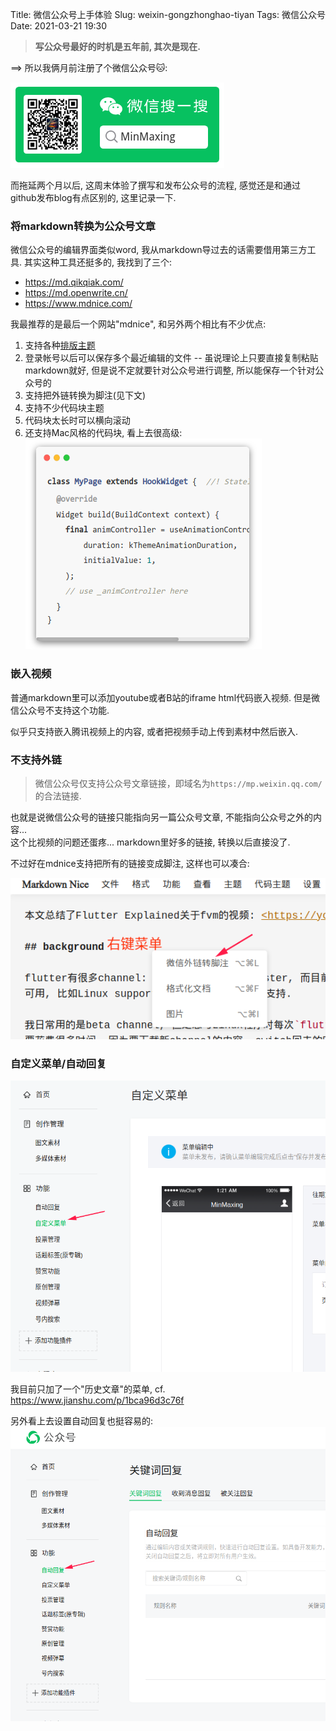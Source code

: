 Title: 微信公众号上手体验
Slug: weixin-gongzhonghao-tiyan
Tags: 微信公众号
Date: 2021-03-21 19:30

>**写公众号最好的时机是五年前, 其次是现在.**

==> 所以我俩月前注册了个微信公众号🐱:

![](../images/weixin-gongzhonghao-tiyan/Pasted%20image%2020210321193829.png)

而拖延两个月以后, 这周末体验了撰写和发布公众号的流程, 感觉还是和通过github发布blog有点区别的, 这里记录一下.

### 将markdown转换为公众号文章

微信公众号的编辑界面类似word, 我从markdown导过去的话需要借用第三方工具. 其实这种工具还挺多的, 我找到了三个:

- <https://md.qikqiak.com/>
- <https://md.openwrite.cn/>
- <https://www.mdnice.com/>

我最推荐的是最后一个网站"mdnice", 和另外两个相比有不少优点:

1. 支持各种[排版主题](https://product.mdnice.com/themes/)
2. 登录帐号以后可以保存多个最近编辑的文件 -- 虽说理论上只要直接复制粘贴markdown就好, 但是说不定就要针对公众号进行调整, 所以能保存一个针对公众号的
3. 支持把外链转换为脚注(见下文)
4. 支持不少代码块主题
5. 代码块太长时可以横向滚动
6. 还支持Mac风格的代码块, 看上去很高级:  
   ![](../images/weixin-gongzhonghao-tiyan/Pasted%20image%2020210321191737.png)

### 嵌入视频

普通markdown里可以添加youtube或者B站的iframe html代码嵌入视频. 但是微信公众号不支持这个功能.

似乎只支持嵌入腾讯视频上的内容, 或者把视频手动上传到素材中然后嵌入.

### 不支持外链

> 微信公众号仅支持公众号文章链接，即域名为`https://mp.weixin.qq.com/`的合法链接.

也就是说微信公众号的链接只能指向另一篇公众号文章, 不能指向公众号之外的内容...  
这个比视频的问题还蛋疼... markdown里好多的链接, 转换以后直接没了.

不过好在mdnice支持把所有的链接变成脚注, 这样也可以凑合:

![](../images/weixin-gongzhonghao-tiyan/Pasted%20image%2020210321192409.png)

### 自定义菜单/自动回复

![](../images/weixin-gongzhonghao-tiyan/Pasted%20image%2020210321193340.png)

我目前只加了一个"历史文章"的菜单, cf. <https://www.jianshu.com/p/1bca96d3c76f>

另外看上去设置自动回复也挺容易的:  
![](../images/weixin-gongzhonghao-tiyan/Pasted%20image%2020210321193439.png)
